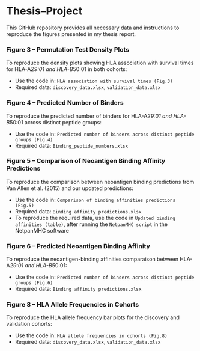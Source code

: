 # Thesis–Project

This GitHub repository provides all necessary data and instructions to reproduce the figures presented in my thesis report.


### Figure 3 – Permutation Test Density Plots
To reproduce the density plots showing HLA association with survival times for HLA-A*29:01 and HLA-B*50:01 in both cohorts:

- Use the code in: `HLA association with survival times (Fig.3)`
- Required data: `discovery_data.xlsx`, `validation_data.xlsx`


### Figure 4 – Predicted Number of Binders
To reproduce the predicted number of binders for HLA-A*29:01 and HLA-B*50:01 across distinct peptide groups:

- Use the code in: `Predicted number of binders across distinct peptide groups (Fig.4)`
- Required data: `Binding_peptide_numbers.xlsx`


### Figure 5 – Comparison of Neoantigen Binding Affinity Predictions
To reproduce the comparison between neoantigen binding predictions from Van Allen et al. (2015) and our updated predictions:

- Use the code in: `Comparison of binding affinities predictions (Fig.5)`
- Required data: `Binding affinity predictions.xlsx`
- To reproduce the required data, use the code in `Updated binding affinities (table)`, after running the `NetpanMHC script` in the NetpanMHC software


### Figure 6 – Predicted Neoantigen Binding Affinity
To reproduce the neoantigen-binding affinities comparaison between HLA-A*29:01 and HLA-B*50:01:

- Use the code in: `Predicted number of binders across distinct peptide groups (Fig.6)`
- Required data: `Binding affinity predictions.xlsx`


### Figure 8 – HLA Allele Frequencies in Cohorts
To reproduce the HLA allele frequency bar plots for the discovery and validation cohorts:

- Use the code in: `HLA allele frequencies in cohorts (Fig.8)`
- Required data: `discovery_data.xlsx`, `validation_data.xlsx`


